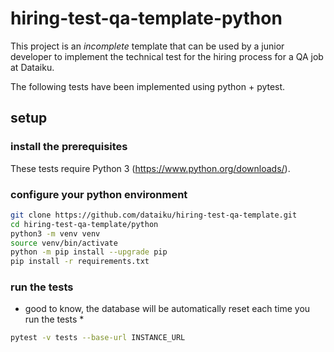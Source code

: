 # hiring-test-qa-template-python

This project is an _incomplete_ template that can be used by a junior developer to implement the technical test for the hiring process for a QA job at Dataiku.

The following tests have been implemented using python + pytest.

## setup

### install the prerequisites

These tests require Python 3 (https://www.python.org/downloads/).

### configure your python environment

```sh
git clone https://github.com/dataiku/hiring-test-qa-template.git
cd hiring-test-qa-template/python
python3 -m venv venv
source venv/bin/activate
python -m pip install --upgrade pip
pip install -r requirements.txt
```

### run the tests

* good to know, the database will be automatically reset each time you run the tests *

```sh
pytest -v tests --base-url INSTANCE_URL
````
